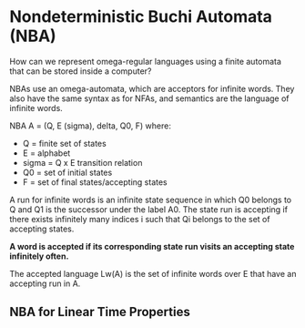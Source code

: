 # Nondeterministic Buchi Automata (NBA)

How can we represent omega-regular languages using a finite automata that can be stored inside a computer?

NBAs use an omega-automata, which are acceptors for infinite words. They also have the same syntax as for NFAs, and semantics are the language of infinite words.

NBA A = (Q, E (sigma), delta, Q0, F) where:

- Q = finite set of states
- E = alphabet
- sigma = Q x E transition relation
- Q0 = set of initial states
- F = set of final states/accepting states

A run for infinite words is an infinite state sequence in which Q0 belongs to Q and Q1 is the successor under the label A0. The state run is accepting if there exists infinitely many indices i such that Qi belongs to the set of accepting states.

**A word is accepted if its corresponding state run visits an accepting state infinitely often.**

The accepted language Lw(A) is the set of infinite words over E that have an accepting run in A.

## NBA for Linear Time Properties

